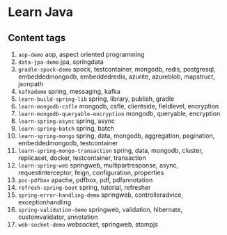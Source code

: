 # Learn Java
## Content tags
1. `aop-demo` aop, aspect oriented programming 
2. `data-jpa-demo` jpa, springdata
3. `gradle-spock-demo` spock, testcontainer, mongodb, redis, postgresql, embeddedmongodb, embeddedredis, azurite, azureblob, mapstruct, jsonpath
4. `kafkademo` spring, messaging, kafka
5. `learn-build-spring-lib` spring, library, publish, gradle
6. `learn-mongodb-csfle` mongodb, csfle, clientside, fieldlevel, encryption
7. `learn-mongodb-queryable-encryption` mongodb, queryable, encryption
8. `learn-spring-async` spring, async
9. `learn-spring-batch` spring, batch
10. `learn-spring-mongo` spring, data, mongodb, aggregation, pagination, embeddedmongodb, testcontainer
11. `learn-spring-mongo-transaction` spring, data, mongodb, cluster, replicaset, docker, testcontainer, transaction
12. `learn-spring-web` springweb, multipartresponse, async, requestinterceptor, feign, configuration, properties
13. `poc-pdfbox` apache, pdfbox, pdf, pdfannotation
14. `refresh-spring-boot` spring, tutorial, refresher
15. `spring-error-handling-demo` springweb, controlleradvice, exceptionhandling
16. `spring-validation-demo` springweb, validation, hibernate, customvalidator, annotation
17. `web-socket-demo` websocket, springweb, stompjs
